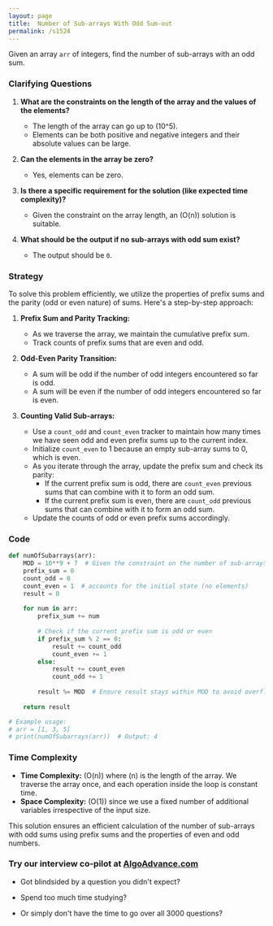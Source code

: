 ```yaml
---
layout: page
title:  Number of Sub-arrays With Odd Sum-out
permalink: /s1524
---
```

Given an array `arr` of integers, find the number of sub-arrays with an odd sum.

### Clarifying Questions
1. **What are the constraints on the length of the array and the values of the elements?**
   - The length of the array can go up to \(10^5\).
   - Elements can be both positive and negative integers and their absolute values can be large.

2. **Can the elements in the array be zero?**
   - Yes, elements can be zero.

3. **Is there a specific requirement for the solution (like expected time complexity)?**
   - Given the constraint on the array length, an \(O(n)\) solution is suitable.

4. **What should be the output if no sub-arrays with odd sum exist?**
   - The output should be `0`.

### Strategy
To solve this problem efficiently, we utilize the properties of prefix sums and the parity (odd or even nature) of sums. Here's a step-by-step approach:

1. **Prefix Sum and Parity Tracking:**
   - As we traverse the array, we maintain the cumulative prefix sum.
   - Track counts of prefix sums that are even and odd.
  
2. **Odd-Even Parity Transition:**
   - A sum will be odd if the number of odd integers encountered so far is odd.
   - A sum will be even if the number of odd integers encountered so far is even.
   
3. **Counting Valid Sub-arrays:**
   - Use a `count_odd` and `count_even` tracker to maintain how many times we have seen odd and even prefix sums up to the current index.
   - Initialize `count_even` to 1 because an empty sub-array sums to 0, which is even.
   - As you iterate through the array, update the prefix sum and check its parity:
     - If the current prefix sum is odd, there are `count_even` previous sums that can combine with it to form an odd sum.
     - If the current prefix sum is even, there are `count_odd` previous sums that can combine with it to form an odd sum.
   - Update the counts of odd or even prefix sums accordingly.
  
### Code
```python
def numOfSubarrays(arr):
    MOD = 10**9 + 7  # Given the constraint on the number of sub-arrays
    prefix_sum = 0
    count_odd = 0
    count_even = 1  # accounts for the initial state (no elements)
    result = 0
    
    for num in arr:
        prefix_sum += num
        
        # Check if the current prefix sum is odd or even
        if prefix_sum % 2 == 0:
            result += count_odd
            count_even += 1
        else:
            result += count_even
            count_odd += 1
        
        result %= MOD  # Ensure result stays within MOD to avoid overflow
    
    return result

# Example usage:
# arr = [1, 3, 5]
# print(numOfSubarrays(arr))  # Output: 4
```

### Time Complexity
- **Time Complexity:** \(O(n)\) where \(n\) is the length of the array. We traverse the array once, and each operation inside the loop is constant time.
- **Space Complexity:** \(O(1)\) since we use a fixed number of additional variables irrespective of the input size.

This solution ensures an efficient calculation of the number of sub-arrays with odd sums using prefix sums and the properties of even and odd numbers.


### Try our interview co-pilot at [AlgoAdvance.com](https://algoAdvance.com)

- Got blindsided by a question you didn't expect?

- Spend too much time studying?

- Or simply don't have the time to go over all 3000 questions?

